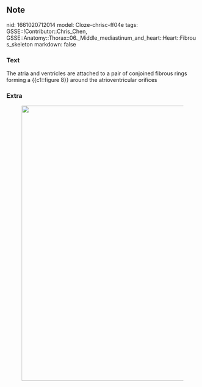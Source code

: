 ## Note
nid: 1661020712014
model: Cloze-chrisc-ff04e
tags: GSSE::!Contributor::Chris_Chen, GSSE::Anatomy::Thorax::06._Middle_mediastinum_and_heart::Heart::Fibrous_skeleton
markdown: false

### Text
<div class='toggle'>
  The atria and ventricles are attached to a pair of conjoined
  fibrous rings forming a {{c1::figure 8}} around the
  atrioventricular orifices
</div>

### Extra
<figure id="ca08c0c1-0b94-407b-9424-277c46d52840" class="image">
  <a href= 
  "Fibrous%20skeleton%20ef584f1f3e45476d9f91674373ccf6f9/Untitled.png">
  <img style="width:720px" src= 
  "65ee88c756532ff2836c365a0f4b8eb4ddb6a9b2.png"></a>
</figure>
